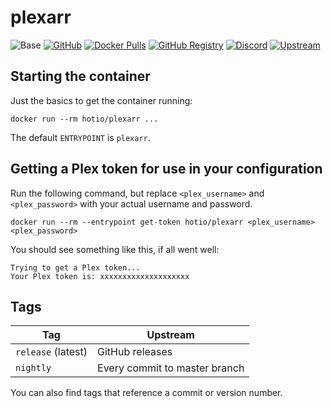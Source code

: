 # plexarr

![Base](https://img.shields.io/badge/base-alpine-blue)
[![GitHub](https://img.shields.io/badge/source-github-lightgrey)](https://github.com/hotio/docker-plexarr)
[![Docker Pulls](https://img.shields.io/docker/pulls/hotio/plexarr)](https://hub.docker.com/r/hotio/plexarr)
[![GitHub Registry](https://img.shields.io/badge/registry-ghcr.io-blue)](https://github.com/users/hotio/packages/container/package/plexarr)
[![Discord](https://img.shields.io/discord/610068305893523457?color=738ad6&label=discord&logo=discord&logoColor=white)](https://discord.gg/3SnkuKp)
[![Upstream](https://img.shields.io/badge/upstream-project-yellow)](https://github.com/l3uddz/plexarr)

## Starting the container

Just the basics to get the container running:

```shell
docker run --rm hotio/plexarr ...
```

The default `ENTRYPOINT` is `plexarr`.

## Getting a Plex token for use in your configuration

Run the following command, but replace `<plex_username>` and `<plex_password>` with your actual username and password.

```shell
docker run --rm --entrypoint get-token hotio/plexarr <plex_username> <plex_password>
```

You should see something like this, if all went well:

```shell
Trying to get a Plex token...
Your Plex token is: xxxxxxxxxxxxxxxxxxxx
```

## Tags

| Tag                | Upstream                      |
| -------------------|-------------------------------|
| `release` (latest) | GitHub releases               |
| `nightly`          | Every commit to master branch |

You can also find tags that reference a commit or version number.
